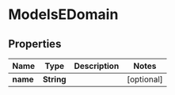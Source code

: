 
# ModelsEDomain

## Properties
Name | Type | Description | Notes
------------ | ------------- | ------------- | -------------
**name** | **String** |  |  [optional]



